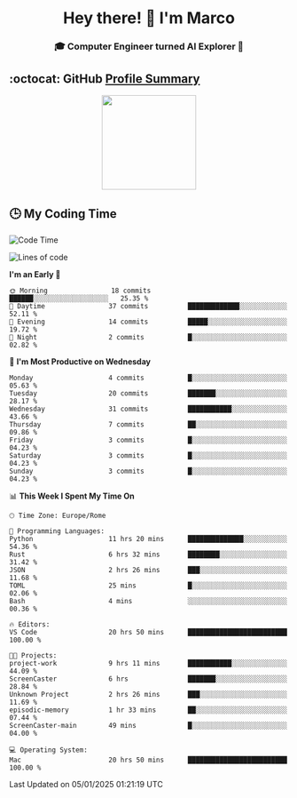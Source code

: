 <h1 align="center">Hey there! 👋 I'm Marco</h1> <h3 align="center">🎓 Computer Engineer turned AI Explorer 🌌</h3>

## :octocat: GitHub <a href="https://github.com/vn7n24fzkq/github-profile-summary-cards">Profile Summary</a>

<p align="center">
   <img style="height:170px;display:inline-block" src="http://github-profile-summary-cards.vercel.app/api/cards/profile-details?username=MarcoDelCore&theme=github_dark" />
</p>

## :clock3: My Coding Time 

<!--START_SECTION:waka-->
![Code Time](http://img.shields.io/badge/Code%20Time-41%20hrs%203%20mins-blue)

![Lines of code](https://img.shields.io/badge/From%20Hello%20World%20I%27ve%20Written-58.9%20thousand%20lines%20of%20code-blue)

**I'm an Early 🐤** 

```text
🌞 Morning                18 commits          ██████░░░░░░░░░░░░░░░░░░░   25.35 % 
🌆 Daytime                37 commits          █████████████░░░░░░░░░░░░   52.11 % 
🌃 Evening                14 commits          █████░░░░░░░░░░░░░░░░░░░░   19.72 % 
🌙 Night                  2 commits           █░░░░░░░░░░░░░░░░░░░░░░░░   02.82 % 
```
📅 **I'm Most Productive on Wednesday** 

```text
Monday                   4 commits           █░░░░░░░░░░░░░░░░░░░░░░░░   05.63 % 
Tuesday                  20 commits          ███████░░░░░░░░░░░░░░░░░░   28.17 % 
Wednesday                31 commits          ███████████░░░░░░░░░░░░░░   43.66 % 
Thursday                 7 commits           ██░░░░░░░░░░░░░░░░░░░░░░░   09.86 % 
Friday                   3 commits           █░░░░░░░░░░░░░░░░░░░░░░░░   04.23 % 
Saturday                 3 commits           █░░░░░░░░░░░░░░░░░░░░░░░░   04.23 % 
Sunday                   3 commits           █░░░░░░░░░░░░░░░░░░░░░░░░   04.23 % 
```


📊 **This Week I Spent My Time On** 

```text
🕑︎ Time Zone: Europe/Rome

💬 Programming Languages: 
Python                   11 hrs 20 mins      ██████████████░░░░░░░░░░░   54.36 % 
Rust                     6 hrs 32 mins       ████████░░░░░░░░░░░░░░░░░   31.42 % 
JSON                     2 hrs 26 mins       ███░░░░░░░░░░░░░░░░░░░░░░   11.68 % 
TOML                     25 mins             █░░░░░░░░░░░░░░░░░░░░░░░░   02.06 % 
Bash                     4 mins              ░░░░░░░░░░░░░░░░░░░░░░░░░   00.36 % 

🔥 Editors: 
VS Code                  20 hrs 50 mins      █████████████████████████   100.00 % 

🐱‍💻 Projects: 
project-work             9 hrs 11 mins       ███████████░░░░░░░░░░░░░░   44.09 % 
ScreenCaster             6 hrs               ███████░░░░░░░░░░░░░░░░░░   28.84 % 
Unknown Project          2 hrs 26 mins       ███░░░░░░░░░░░░░░░░░░░░░░   11.69 % 
episodic-memory          1 hr 33 mins        ██░░░░░░░░░░░░░░░░░░░░░░░   07.44 % 
ScreenCaster-main        49 mins             █░░░░░░░░░░░░░░░░░░░░░░░░   04.00 % 

💻 Operating System: 
Mac                      20 hrs 50 mins      █████████████████████████   100.00 % 
```


 Last Updated on 05/01/2025 01:21:19 UTC
<!--END_SECTION:waka-->
